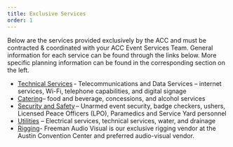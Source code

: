 ```yaml
---
title: Exclusive Services
order: 1
---
```


Below are the services provided exclusively by the ACC and must be contracted & coordinated with your ACC Event Services Team.  General information for each service can be found through the links below. More specific planning information can be found in the corresponding section on the left.

- [Technical Services](https://www.austinconventioncenter.com/technology/) - Telecommunications and Data Services – internet services, Wi-Fi, telephone capabilities, and digital signage
- [Catering](https://www.austinconventioncenter.com/catering/)– food and beverage, concessions, and alcohol services
- [Security and Safety](https://www.austinconventioncenter.com/security-and-safety/) – Unarmed event security, badge checkers, ushers, Licensed Peace Officers (LPO), Paramedics and Service Yard personnel
- [Utilities](https://www.austinconventioncenter.com/exhibit/) – Electrical services, technical services, water, and drainage
- [Rigging](https://www.austinconventioncenter.com/guidelines-and-resources/)- Freeman Audio Visual is our exclusive rigging vendor at the Austin Convention Center and preferred audio-visual vendor.
